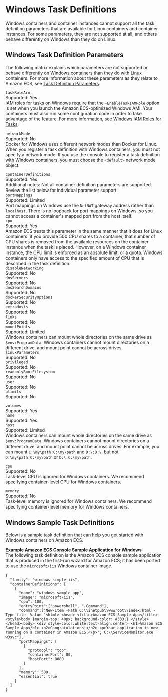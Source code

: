 # Windows Task Definitions<a name="windows_task_definitions"></a>

Windows containers and container instances cannot support all the task definition parameters that are available for Linux containers and container instances\. For some parameters, they are not supported at all, and others behave differently on Windows than they do on Linux\.

## Windows Task Definition Parameters<a name="windows_task_definition_params"></a>

The following matrix explains which parameters are not supported or behave differently on Windows containers than they do with Linux containers\. For more information about these parameters as they relate to Amazon ECS, see [Task Definition Parameters](task_definition_parameters.md)\.

`taskRoleArn`  
Supported: Yes  
IAM roles for tasks on Windows require that the `-EnableTaskIAMRole` option is set when you launch the Amazon ECS\-optimized Windows AMI\. Your containers must also run some configuration code in order to take advantage of the feature\. For more information, see [Windows IAM Roles for Tasks](windows_task_IAM_roles.md)\.

`networkMode`  
Supported: No  
Docker for Windows uses different network modes than Docker for Linux\. When you register a task definition with Windows containers, you must not specify a network mode\. If you use the console to register a task definition with Windows containers, you must choose the `<default>` network mode object\. 

`containerDefinitions`  
Supported: Yes  
Additional notes: Not all container definition parameters are supported\. Review the list below for individual parameter support\.    
`portMappings`  
Supported: Limited  
Port mappings on Windows use the `NetNAT` gateway address rather than `localhost`\. There is no loopback for port mappings on Windows, so you cannot access a container's mapped port from the host itself\.   
`cpu`  
Supported: Yes  
Amazon ECS treats this parameter in the same manner that it does for Linux containers: if you provide 500 CPU shares to a container, that number of CPU shares is removed from the available resources on the container instance when the task is placed\. However, on a Windows container instance, the CPU limit is enforced as an absolute limit, or a quota\. Windows containers only have access to the specified amount of CPU that is described in the task definition\.  
`disableNetworking`  
Supported: No  
`dnsServers`  
Supported: No  
`dnsSearchDomains`  
Supported: No  
`dockerSecurityOptions`  
Supported: No  
`extraHosts`  
Supported: No  
`links`  
Supported: No  
`mountPoints`  
Supported: Limited  
Windows containers can mount whole directories on the same drive as `$env:ProgramData`\. Windows containers cannot mount directories on a different drive, and mount point cannot be across drives\.  
`linuxParameters`  
Supported: No  
`privileged`  
Supported: No  
`readonlyRootFilesystem`  
Supported: No  
`user`  
Supported: No  
`ulimits`  
Supported: No

`volumes`  
Supported: Yes    
`name`  
Supported: Yes  
`host`  
Supported: Limited  
Windows containers can mount whole directories on the same drive as `$env:ProgramData`\. Windows containers cannot mount directories on a different drive, and mount point cannot be across drives\. For example, you can mount `C:\my\path:C:\my\path` and `D:\:D:\`, but not `D:\my\path:C:\my\path` or `D:\:C:\my\path`\.

`cpu`  
Supported: No  
Task\-level CPU is ignored for Windows containers\. We recommend specifying container\-level CPU for Windows containers\.

`memory`  
Supported: No  
Task\-level memory is ignored for Windows containers\. We recommend specifying container\-level memory for Windows containers\.

## Windows Sample Task Definitions<a name="windows_sample_task_defs"></a>

Below is a sample task definition that can help you get started with Windows containers on Amazon ECS\.

**Example Amazon ECS Console Sample Application for Windows**  
The following task definition is the Amazon ECS console sample application that is produced in the first\-run wizard for Amazon ECS; it has been ported to use the `microsoft/iis` Windows container image\.  

```
{
  "family": "windows-simple-iis",
  "containerDefinitions": [
    {
      "name": "windows_sample_app",
      "image": "microsoft/iis",
      "cpu": 100,
      "entryPoint":["powershell", "-Command"],
      "command":["New-Item -Path C:\\inetpub\\wwwroot\\index.html -Type file -Value '<html> <head> <title>Amazon ECS Sample App</title> <style>body {margin-top: 40px; background-color: #333;} </style> </head><body> <div style=color:white;text-align:center> <h1>Amazon ECS Sample App</h1> <h2>Congratulations!</h2> <p>Your application is now running on a container in Amazon ECS.</p>'; C:\\ServiceMonitor.exe w3svc"],
      "portMappings": [
        {
          "protocol": "tcp",
          "containerPort": 80,
          "hostPort": 8080
        }
      ],
      "memory": 500,
      "essential": true
    }
  ]
}
```